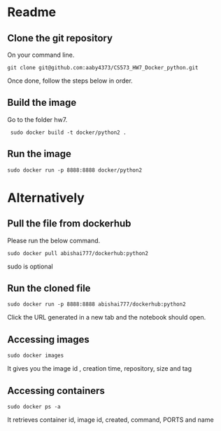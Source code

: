 Readme
===



Clone the git repository
---

On your command line.
```
git clone git@github.com:aaby4373/CS573_HW7_Docker_python.git
```

Once done, follow the steps below in order.

Build the image
---

Go to the folder hw7.

```
 sudo docker build -t docker/python2 .
```

Run the image
---

```
sudo docker run -p 8888:8888 docker/python2
```

Alternatively
===

Pull the file from dockerhub
---

Please run the below command.
```
sudo docker pull abishai777/dockerhub:python2
```
sudo is optional

Run the cloned file
---

```
sudo docker run -p 8888:8888 abishai777/dockerhub:python2
```

Click the URL generated in a new tab and the notebook should open.


Accessing images
---
```
sudo docker images
```
It gives you the image id , creation time, repository, size and  tag

Accessing containers
---
```
sudo docker ps -a
```
It retrieves container id, image id, created, command, PORTS and name
